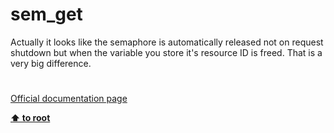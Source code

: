 # sem_get




<div class="phpcode"><span class="html">
Actually it looks like the semaphore is automatically released not on request shutdown but when the variable you store it&apos;s resource ID is freed. That is a very big difference.</span>
</div>
  

#

[Official documentation page](https://www.php.net/manual/en/function.sem-get.php)

**[⬆ to root](/)**